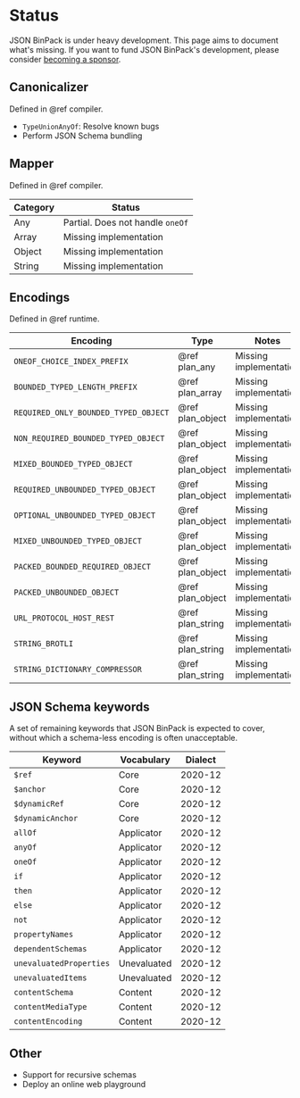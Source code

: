 Status
======

JSON BinPack is under heavy development. This page aims to document what's
missing. If you want to fund JSON BinPack's development, please consider
[becoming a sponsor](https://github.com/sponsors/sourcemeta).

Canonicalizer
-------------

Defined in @ref compiler.

- `TypeUnionAnyOf`: Resolve known bugs
- Perform JSON Schema bundling

Mapper
------

Defined in @ref compiler.

| Category | Status                           |
|----------|----------------------------------|
| Any      | Partial. Does not handle `oneOf` |
| Array    | Missing implementation           |
| Object   | Missing implementation           |
| String   | Missing implementation           |

Encodings
---------

Defined in @ref runtime.

| Encoding                             | Type             | Notes                  |
|--------------------------------------|------------------|------------------------|
| `ONEOF_CHOICE_INDEX_PREFIX`          | @ref plan_any    | Missing implementation |
| `BOUNDED_TYPED_LENGTH_PREFIX`        | @ref plan_array  | Missing implementation |
| `REQUIRED_ONLY_BOUNDED_TYPED_OBJECT` | @ref plan_object | Missing implementation |
| `NON_REQUIRED_BOUNDED_TYPED_OBJECT`  | @ref plan_object | Missing implementation |
| `MIXED_BOUNDED_TYPED_OBJECT`         | @ref plan_object | Missing implementation |
| `REQUIRED_UNBOUNDED_TYPED_OBJECT`    | @ref plan_object | Missing implementation |
| `OPTIONAL_UNBOUNDED_TYPED_OBJECT`    | @ref plan_object | Missing implementation |
| `MIXED_UNBOUNDED_TYPED_OBJECT`       | @ref plan_object | Missing implementation |
| `PACKED_BOUNDED_REQUIRED_OBJECT`     | @ref plan_object | Missing implementation |
| `PACKED_UNBOUNDED_OBJECT`            | @ref plan_object | Missing implementation |
| `URL_PROTOCOL_HOST_REST`             | @ref plan_string | Missing implementation |
| `STRING_BROTLI`                      | @ref plan_string | Missing implementation |
| `STRING_DICTIONARY_COMPRESSOR`       | @ref plan_string | Missing implementation |

JSON Schema keywords
--------------------

A set of remaining keywords that JSON BinPack is expected to cover, without
which a schema-less encoding is often unacceptable.

| Keyword                 | Vocabulary  | Dialect |
|-------------------------|-------------|---------|
| `$ref`                  | Core        | 2020-12 |
| `$anchor`               | Core        | 2020-12 |
| `$dynamicRef`           | Core        | 2020-12 |
| `$dynamicAnchor`        | Core        | 2020-12 |
| `allOf`                 | Applicator  | 2020-12 |
| `anyOf`                 | Applicator  | 2020-12 |
| `oneOf`                 | Applicator  | 2020-12 |
| `if`                    | Applicator  | 2020-12 |
| `then`                  | Applicator  | 2020-12 |
| `else`                  | Applicator  | 2020-12 |
| `not`                   | Applicator  | 2020-12 |
| `propertyNames`         | Applicator  | 2020-12 |
| `dependentSchemas`      | Applicator  | 2020-12 |
| `unevaluatedProperties` | Unevaluated | 2020-12 |
| `unevaluatedItems`      | Unevaluated | 2020-12 |
| `contentSchema`         | Content     | 2020-12 |
| `contentMediaType`      | Content     | 2020-12 |
| `contentEncoding`       | Content     | 2020-12 |

Other
-----

- Support for recursive schemas
- Deploy an online web playground
